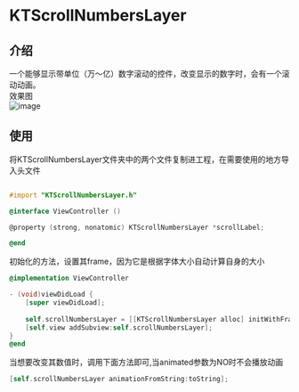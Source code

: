 # KTScrollNumbersLayer

## 介绍
一个能够显示带单位（万～亿）数字滚动的控件，改变显示的数字时，会有一个滚动动画。<br>效果图<br>
![image](https://github.com/gymg/KTScrollNumbersLayer/blob/master/numbers.gif) 
<br>
## 使用
将KTScrollNumbersLayer文件夹中的两个文件复制进工程，在需要使用的地方导入头文件<br>
```Objective-c

#import "KTScrollNumbersLayer.h"

@interface ViewController ()

@property (strong, nonatomic) KTScrollNumbersLayer *scrollLabel;

@end

```
初始化的方法，设置其frame，因为它是根据字体大小自动计算自身的大小
```Objective-c
@implementation ViewController

- (void)viewDidLoad {
    [super viewDidLoad];
    
    self.scrollNumbersLayer = [[KTScrollNumbersLayer alloc] initWithFrame:CGRectMake(0, 64, 320, 40)];
    [self.view addSubview:self.scrollNumbersLayer];
}
@end
```
当想要改变其数值时，调用下面方法即可,当animated参数为NO时不会播放动画
```Objective-c
[self.scrollNumbersLayer animationFromString:toString];
```


